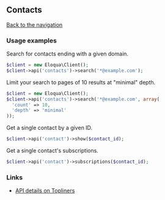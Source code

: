 ## Contacts
[Back to the navigation](index.md)

### Usage examples

Search for contacts ending with a given domain.

```php
$client = new Eloqua\Client();
$client->api('contacts')->search('*@example.com');
```

Limit your search to pages of 10 results at "minimal" depth.

```php
$client = new Eloqua\Client();
$client->api('contacts')->search('*@example.com', array(
  'count' => 10,
  'depth' => 'minimal'
));
```

Get a single contact by a given ID.

```php
$client->api('contact')->show($contact_id);
```

Get a single contact's subscriptions.

```php
$client->api('contact')->subscriptions($contact_id);
```

### Links

* [API details on Topliners](http://topliners.eloqua.com/docs/DOC-3070)
